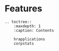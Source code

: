 # Features

```eval_rst
.. toctree::
    :maxdepth: 1
    :caption: Contents

    hrapplications
    corpstats
```
